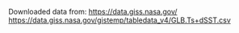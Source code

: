 Downloaded data from:
https://data.giss.nasa.gov/
https://data.giss.nasa.gov/gistemp/tabledata_v4/GLB.Ts+dSST.csv
